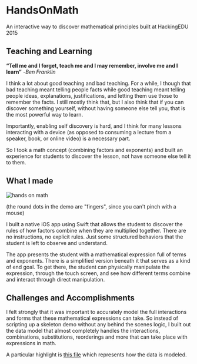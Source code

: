 # HandsOnMath
An interactive way to discover mathematical principles built at HackingEDU 2015


## Teaching and Learning

**“Tell me and I forget, teach me and I may remember, involve me and I learn”**  -_Ben Franklin_

I think a lot about good teaching and bad teaching. For a while, I though that bad teaching meant telling people facts while good teaching meant telling people ideas, explanations, justifications, and letting them use those to remember the facts. I still mostly think that, but I also think that if you can discover something yourself, without having someone else tell you, that is the most powerful way to learn.

Importantly, enabling self discovery is hard, and I think for many lessons interacting with a device (as opposed to consuming a lecture from a speaker, book, or online video) is a necessary part.

So I took a math concept (combining factors and exponents) and built an experience for students to discover the lesson, not have someone else tell it to them.

 
## What I made

![hands on math](http://i.imgur.com/JMq3Doq.gif)

(the round dots in the demo are "fingers", since you can't pinch with a mouse)

I built a native iOS app using Swift that allows the student to discover the rules of how factors combine when they are multiplied together. There are no instructions, no explicit rules. Just some structured behaviors that the student is left to observe and understand. 

The app presents the student with a mathematical expression full of terms and exponents. There is a simplified version beneath it that serves as a kind of end goal. To get there, the student can physically manipulate the expression, through the touch screen, and see how different terms combine and interact through direct manipulation.

## Challenges and Accomplishments

I felt strongly that it was important to accurately model the full interactions and forms that these mathematical expressions can take. So instead of scripting up a skeleton demo without any behind the scenes logic, I built out the data model that almost completely handles the interactions, combinations, substitutions, reorderings and more that can take place with expressions in math.

A particular highlight is [this file](https://github.com/mlipman/HandsOnMath/blob/master/HandsOnMath/ExpressionBrain.swift) which represents how the data is modeled.
